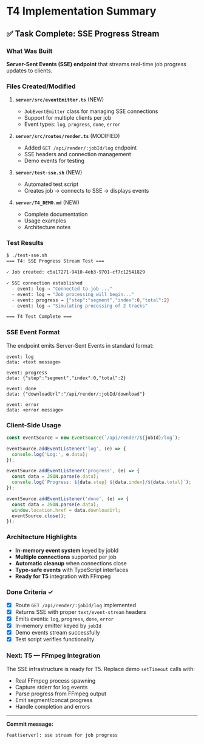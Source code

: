 # T4 Implementation Summary

## ✅ Task Complete: SSE Progress Stream

### What Was Built

**Server-Sent Events (SSE) endpoint** that streams real-time job progress updates to clients.

### Files Created/Modified

1. **`server/src/eventEmitter.ts`** (NEW)
   - `JobEventEmitter` class for managing SSE connections
   - Support for multiple clients per job
   - Event types: `log`, `progress`, `done`, `error`

2. **`server/src/routes/render.ts`** (MODIFIED)
   - Added `GET /api/render/:jobId/log` endpoint
   - SSE headers and connection management
   - Demo events for testing

3. **`server/test-sse.sh`** (NEW)
   - Automated test script
   - Creates job → connects to SSE → displays events

4. **`server/T4_DEMO.md`** (NEW)
   - Complete documentation
   - Usage examples
   - Architecture notes

### Test Results

```bash
$ ./test-sse.sh
=== T4: SSE Progress Stream Test ===

✓ Job created: c5a17271-9410-4eb3-9701-cf7c12541829

✓ SSE connection established
  - event: log → "Connected to job ..."
  - event: log → "Job processing will begin..."
  - event: progress → {"step":"segment","index":0,"total":2}
  - event: log → "Simulating processing of 2 tracks"

=== T4 Test Complete ===
```

### SSE Event Format

The endpoint emits Server-Sent Events in standard format:

```
event: log
data: <text message>

event: progress
data: {"step":"segment","index":0,"total":2}

event: done
data: {"downloadUrl":"/api/render/:jobId/download"}

event: error
data: <error message>
```

### Client-Side Usage

```javascript
const eventSource = new EventSource(`/api/render/${jobId}/log`);

eventSource.addEventListener('log', (e) => {
  console.log('Log:', e.data);
});

eventSource.addEventListener('progress', (e) => {
  const data = JSON.parse(e.data);
  console.log(`Progress: ${data.step} ${data.index}/${data.total}`);
});

eventSource.addEventListener('done', (e) => {
  const data = JSON.parse(e.data);
  window.location.href = data.downloadUrl;
  eventSource.close();
});
```

### Architecture Highlights

- **In-memory event system** keyed by jobId
- **Multiple connections** supported per job
- **Automatic cleanup** when connections close
- **Type-safe events** with TypeScript interfaces
- **Ready for T5** integration with FFmpeg

### Done Criteria ✓

- [x] Route `GET /api/render/:jobId/log` implemented
- [x] Returns SSE with proper `text/event-stream` headers
- [x] Emits events: `log`, `progress`, `done`, `error`
- [x] In-memory emitter keyed by `jobId`
- [x] Demo events stream successfully
- [x] Test script verifies functionality

### Next: T5 — FFmpeg Integration

The SSE infrastructure is ready for T5. Replace demo `setTimeout` calls with:
- Real FFmpeg process spawning
- Capture stderr for log events
- Parse progress from FFmpeg output
- Emit segment/concat progress
- Handle completion and errors

---

**Commit message:**
```
feat(server): sse stream for job progress
```

